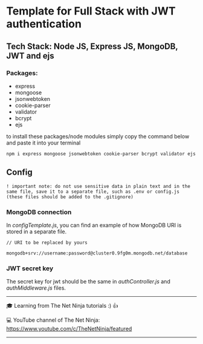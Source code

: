 # Template for Full Stack with JWT authentication 

## Tech Stack: Node JS, Express JS, MongoDB, JWT and ejs

### Packages:

- express
- mongoose
- jsonwebtoken
- cookie-parser
- validator
- bcrypt
- ejs

to install these packages/node modules simply copy the command below and paste it into your terminal

```
npm i express mongoose jsonwebtoken cookie-parser bcrypt validator ejs
```

## Config

    ! important note: do not use sensitive data in plain text and in the same file, save it to a separate file, such as .env or config.js (these files should be added to the .gitignore)

### MongoDB connection

In *configTemplate.js*, you can find an example of how MongoDB URI is stored in a separate file.

```
// URI to be replaced by yours

mongodb+srv://username:password@cluster0.9fg0m.mongodb.net/database
```

### JWT secret key

The secret key for jwt should be the same in *authController.js* and *authMiddleware.js* files.


---

:mortar_board: Learning from The Net Ninja tutorials :) :+1:

:computer: YouTube channel of The Net Ninja: https://www.youtube.com/c/TheNetNinja/featured

---
